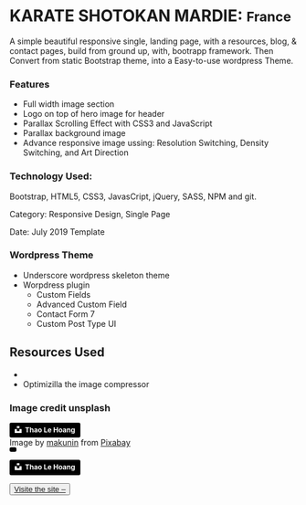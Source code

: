 <!--This a  business theme, is a basic Bootstrap one page websites site  with smooth scrolling. 
Technology: HTML5, CSS3, Bootstrap, JavaScript, jQuery, Sass and PHP. -->

<h1>KARATE SHOTOKAN MARDIE: <small>France</small></h1>

<p>A simple beautiful responsive single, landing page, with a resources, blog, & contact pages, build from ground up, with, bootrapp framework. Then Convert from  static Bootstrap theme, into a Easy-to-use wordpress Theme.</p>

<h3>Features</h3>
    <ul>
        <li>Full width image section</li>
        <li>Logo on top of hero image for header</li>
        <li>Parallax Scrolling Effect with CSS3 and JavaScript</li>
        <li>Parallax background image</li>
        <!-- For better Web Performance -->
        <li>Advance responsive image ussing: Resolution Switching, Density Switching, and Art Direction</li>
    </ul>

<h3>Technology Used:</h3>
    <p> Bootstrap, HTML5, CSS3, JavasCript, jQuery, SASS,  NPM and git. </p>
    <p>Category: Responsive Design, Single Page</p>
    <p>Date: July 2019 Template</p>

<h3>Wordpress Theme</h3>

<ul>
    <li><a href="https://underscores.me" target="_blank"></a>Underscore wordpress skeleton theme</li>
    <li>Worpdress plugin
        <ul>
            <li>Custom Fields</li>
            <li>Advanced Custom Field</li>
            <li>Contact Form 7</li>
            <li>Custom Post Type UI</li>
        </ul>
    </li>
</ul>

<h2>Resources Used</h2>
    <ul>
        <li></li>
         <li><a href="https://imagecompressor.com/" target="_blank"></a>Optimizilla the image compressor</li>
    </ul>



<h3>Image credit unsplash</h3>


<a style="background-color:black;color:white;text-decoration:none;padding:4px 6px;font-family:-apple-system, BlinkMacSystemFont, &quot;San Francisco&quot;, &quot;Helvetica Neue&quot;, Helvetica, Ubuntu, Roboto, Noto, &quot;Segoe UI&quot;, Arial, sans-serif;font-size:12px;font-weight:bold;line-height:1.2;display:inline-block;border-radius:3px" href="https://unsplash.com/@h4x0r3?utm_medium=referral&amp;utm_campaign=photographer-credit&amp;utm_content=creditBadge" target="_blank" rel="noopener noreferrer" title="Download free do whatever you want high-resolution photos from Thao Le Hoang">
<span style="display:inline-block;padding:2px 3px">
<svg xmlns="http://www.w3.org/2000/svg" style="height:12px;width:auto;position:relative;vertical-align:middle;top:-2px;fill:white" viewBox="0 0 32 32"><title>unsplash-logo</title><path d="M10 9V0h12v9H10zm12 5h10v18H0V14h10v9h12v-9z"></path></svg></span><span style="display:inline-block;padding:2px 3px">Thao Le Hoang</span></a>


<div>Image by <a href="https://pixabay.com/users/makunin-37005/?utm_source=link-attribution&amp;utm_medium=referral&amp;utm_campaign=image&amp;utm_content=116542">makunin</a> from <a href="https://pixabay.com/?utm_source=link-attribution&amp;utm_medium=referral&amp;utm_campaign=image&amp;utm_content=116542">Pixabay</a></div>


<a style="background-color:black;color:white;text-decoration:none;padding:4px 6px;font-family:-apple-system, BlinkMacSystemFont, &quot;San Francisco&quot;, &quot;Helvetica Neue&quot;, Helvetica, Ubuntu, Roboto, Noto, &quot;Segoe UI&quot;, Arial, sans-serif;font-size:12px;font-weight:bold;line-height:1.2;display:inline-block;border-radius:3px" href="https://unsplash.com/@h4x0r3?utm_medium=referral&amp;utm_campaign=photographer-credit&amp;utm_content=creditBadge" target="_blank" rel="noopener noreferrer" title="Download free do whatever you want high-resolution photos from Thao Le Hoang">

<span style="display:inline-block;padding:2px 3px"><svg xmlns="http://www.w3.org/2000/svg" style="height:12px;width:auto;position:relative;vertical-align:middle;top:-2px;fill:white" viewBox="0 0 32 32"><title>unsplash-logo</title><path d="M10 9V0h12v9H10zm12 5h10v18H0V14h10v9h12v-9z"></path></svg></span><span style="display:inline-block;padding:2px 3px">Thao Le Hoang</span>
</a>




<button><a href="http://karateshotokanmardie.com/" target="_blank">Visite the site –</a></button>

<!--
    The minimum resolution on most computer screens is 1024 x 768 pixels, so we recommend a hero image of around 1600 x 500 pixels so you can maintain a 16:9 ratio as a good rule of thumb

    

<div>Image by <a href="https://pixabay.com/users/makunin-37005/?utm_source=link-attribution&amp;utm_medium=referral&amp;utm_campaign=image&amp;utm_content=116542">makunin</a> from <a href="https://pixabay.com/?utm_source=link-attribution&amp;utm_medium=referral&amp;utm_campaign=image&amp;utm_content=116542">Pixabay</a></div>


-->
                            
                        


 
